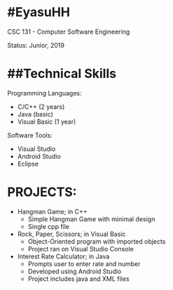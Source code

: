 #EyasuHH
==========================

CSC 131 - Computer Software Engineering


Status: Junior, 2019

##Technical Skills
===
Programming Languages:
- C/C++ (2 years)
- Java (basic)
- Visual Basic (1 year)

Software Tools:
- Visual Studio
- Android Studio
- Eclipse

PROJECTS:
===

- Hangman Game; in C++
	- Simple Hangman Game with minimal 
	design
	- Single cpp file
- Rock, Paper, Scissors; in Visual Basic
	- Object-Oriented program with imported
	objects 
	- Project ran on Visual Studio Console
- Interest Rate Calculator; in Java
	- Prompts user to enter rate and number
	- Developed using Android Studio
	- Project includes java and XML files
